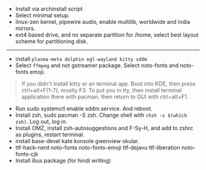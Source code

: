 - Install via archinstall script
- Select minimal setup.
- linux-zen kernel, pipewire audio, enable multilib, worldwide and india mirrors.
- ext4 based drive, and no separate partition for /home, select best layout scheme for partitioning disk.
---  

- install `plasma-meta dolphin egl-wayland kitty sddm`
- Select `ffmpeg` and not gstreamer package. Select noto-fonts and noto-fonts emoji.

> If you didn't install kitty or an terminal app. Boot into KDE, then press ctrl+alt+F(1-7), mostly F3. To put you in tty, then install terminal application there with pacman. then return to GUI with ctrl+alt+F1.

- Run sudo systemctl enable sddm.service. And reboot.
- Install zsh, sudo pacman -S zsh. Change shell with `chsh -s $(which zsh)`. Log out, log in.
- Install OMZ, install zsh-autosuggestions and F-Sy-H, and add to zshrc as plugins, restart terminal.
- install base-devel kate konsole gwenview okular.
- ttf-hack-nerd noto-fonts noto-fonts-emoji ttf-dejavu ttf-liberation noto-fonts-cjk
- Install ibus package (for hindi writing)
